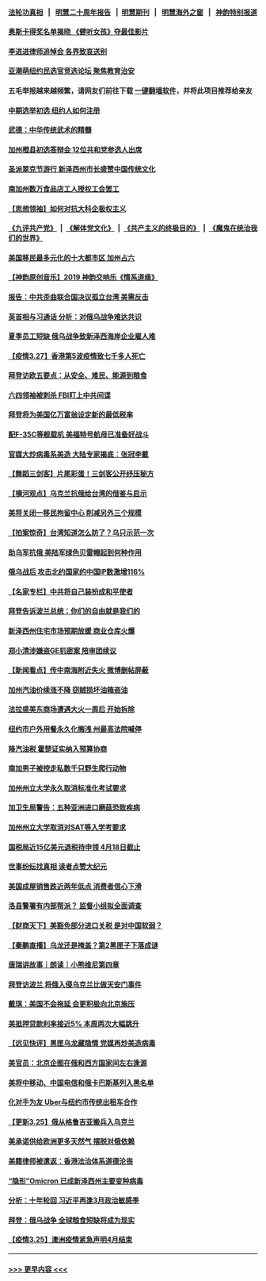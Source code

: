 #### [法轮功真相](https://github.com/gfw-breaker/truth/blob/master/README.md?t=0) &nbsp;&nbsp;|&nbsp;&nbsp; [明慧二十周年报告](https://github.com/gfw-breaker/mh-reports/blob/master/README.md?t=0) &nbsp;&nbsp;|&nbsp;&nbsp;[明慧期刊](https://github.com/gfw-breaker/mh-qikan) &nbsp;&nbsp;|&nbsp;&nbsp; [明慧海外之窗](https://github.com/gfw-breaker/mh-news/blob/master/README.md?t=0) &nbsp;&nbsp;|&nbsp;&nbsp; [神韵特别报道](https://github.com/gfw-breaker/mh-news/blob/master/shenyun.md?t=0)
#### [奥斯卡得奖名单揭晓 《健听女孩》夺最佳影片](../pages/nsc412/n13677091.md?t=03281654) 
#### [李进进律师追悼会 各界致哀送别](../pages/nsc412/n13677613.md?t=03281654) 
#### [亚潮萌纽约民选官竞选论坛 聚焦教育治安](../pages/nsc412/n13677537.md?t=03281654) 
#### 五毛举报越来越频繁，请网友们前往下载 [一键翻墙软件](https://github.com/gfw-breaker/ssr-accounts)，并将此项目推荐给亲友
#### [中期选举初选 纽约人如何注册](../pages/nsc412/n13677461.md?t=03281654) 
#### [武德：中华传统武术的精髓](../pages/nsc412/n13641881.md?t=03281654) 
#### [加州橙县初选答辩会 12位共和党参选人出席](../pages/nsc412/n13677190.md?t=03281654) 
#### [圣派翠克节游行 新泽西州市长盛赞中国传统文化](../pages/nsc412/n13677133.md?t=03281654) 
#### [南加州数万食品店工人授权工会罢工](../pages/nsc412/n13677112.md?t=03281654) 
#### [【思想领袖】如何对抗大科企极权主义](../pages/nsc412/n13634492.md?t=03281654) 
#### [《九评共产党》](https://github.com/begood0513/9ping.md/blob/master/README.md) &nbsp;|&nbsp; [《解体党文化》](../../../../jtdwh.md/blob/master/README.md)  &nbsp;|&nbsp; [《共产主义的终极目的》](../../../../gczydzjmd.md/blob/master/README.md) &nbsp;|&nbsp; [《魔鬼在统治我们的世界》](../../../../mgztzwmdsj.md/blob/master/README.md) 
#### [美国移民最多元化的十大都市区 加州占六](../pages/nsc412/n13629776.md?t=03281654) 
#### [【神韵原创音乐】2019 神韵交响乐《情系道缘》](../pages/nsc412/n13676864.md?t=03281654) 
#### [报告：中共歪曲联合国决议孤立台湾 美需反击](../pages/nsc412/n13675763.md?t=03281654) 
#### [英首相与习通话 分析：对俄乌战争难达共识](../pages/nsc412/n13676259.md?t=03281654) 
#### [夏季员工短缺 俄乌战争致新泽西海岸企业雇人难](../pages/nsc412/n13670980.md?t=03281654) 
#### [【疫情3.27】香港第5波疫情致七千多人死亡](../pages/nsc412/n13675192.md?t=03281654) 
#### [拜登访欧五要点：从安全、难民、能源到粮食](../pages/nsc412/n13676260.md?t=03281654) 
#### [六四领袖被刺杀 FBI盯上中共间谍](../pages/nsc412/n13674635.md?t=03281654) 
#### [拜登将为美国亿万富翁设定新的最低税率](../pages/nsc412/n13675372.md?t=03281654) 
#### [配F-35C等舰载机 美福特号航母已准备好战斗](../pages/nsc412/n13669168.md?t=03281654) 
#### [官媒大炒病毒系美造 大陆专家揭底：张冠李戴](../pages/nsc412/n13675403.md?t=03281654) 
#### [【舞蹈三剑客】片尾彩蛋！三剑客公开纾压秘方](../pages/nsc412/n13675431.md?t=03281654) 
#### [【横河观点】乌克兰抗俄给台湾的借鉴与启示](../pages/nsc412/n13675351.md?t=03281654) 
#### [美将关闭一移民拘留中心 削减另外三个规模](../pages/nsc412/n13675292.md?t=03281654) 
#### [【拍案惊奇】台湾知道怎么防了？乌只示范一次](../pages/nsc412/n13674505.md?t=03281654) 
#### [助乌军抗俄 美陆军绿色贝雷帽起到何种作用](../pages/nsc412/n13675173.md?t=03281654) 
#### [俄乌战后 攻击北约国家的中国IP数激增116%](../pages/nsc412/n13675164.md?t=03281654) 
#### [【名家专栏】中共将自己装扮成和平使者](../pages/nsc412/n13674703.md?t=03281654) 
#### [拜登告诉波兰总统：你们的自由就是我们的](../pages/nsc412/n13674872.md?t=03281654) 
#### [新泽西州住宅市场预期放缓 商业仓库火爆](../pages/nsc412/n13671025.md?t=03281654) 
#### [郑小清涉嫌盗GE机密案 陪审团续议](../pages/nsc412/n13673763.md?t=03281654) 
#### [【新闻看点】传中南海附近失火 微博删帖屏蔽](../pages/nsc412/n13673406.md?t=03281654) 
#### [加州汽油价续涨不降 窃贼损坏油箱盗油](../pages/nsc412/n13673861.md?t=03281654) 
#### [法拉盛美东商场遭遇大火一周后  开始拆除](../pages/nsc412/n13673769.md?t=03281654) 
#### [纽约市户外用餐永久化搁浅 州最高法院喊停](../pages/nsc412/n13673813.md?t=03281654) 
#### [降汽油税 霍楚证实纳入预算协商](../pages/nsc412/n13673766.md?t=03281654) 
#### [南加男子被控走私数千只野生爬行动物](../pages/nsc412/n13673762.md?t=03281654) 
#### [加州州立大学永久取消标准化考试要求](../pages/nsc412/n13673739.md?t=03281654) 
#### [加卫生局警告：五种亚洲进口磨菇恐致疾病](../pages/nsc412/n13673691.md?t=03281654) 
#### [加州州立大学取消对SAT等入学考要求](../pages/nsc412/n13672977.md?t=03281654) 
#### [国税局近15亿美元退税待申领 4月18日截止](../pages/nsc412/n13673678.md?t=03281654) 
#### [世事纷纭找真相 读者点赞大纪元](../pages/nsc412/n13673494.md?t=03281654) 
#### [美国成屋销售跌近两年低点 消费者信心下滑](../pages/nsc412/n13673520.md?t=03281654) 
#### [洛县警署有内部帮派？ 监督小组拟全面调查](../pages/nsc412/n13673637.md?t=03281654) 
#### [【财商天下】美豁免部分进口关税 是对中国软弱？](../pages/nsc412/n13673298.md?t=03281654) 
#### [【秦鹏直播】乌龙还是掩盖？第2黑匣子下落成谜](../pages/nsc412/n13673423.md?t=03281654) 
#### [唐瑞讲故事｜朗读｜小熊维尼第四章](../pages/nsc412/n13673475.md?t=03281654) 
#### [拜登访波兰 将俄入侵乌克兰比做天安门事件](../pages/nsc412/n13673419.md?t=03281654) 
#### [戴琪：美国不会拖延 会更积极向北京施压](../pages/nsc412/n13673428.md?t=03281654) 
#### [美抵押贷款利率接近5% 本周两次大幅跳升](../pages/nsc412/n13673314.md?t=03281654) 
#### [【远见快评】黑匣乌龙藏隐情 党媒再炒美造病毒](../pages/nsc412/n13673332.md?t=03281654) 
#### [美官员：北京企图在俄和西方国家间左右逢源](../pages/nsc412/n13673347.md?t=03281654) 
#### [美将中移动、中国电信和俄卡巴斯基列入黑名单](../pages/nsc412/n13673306.md?t=03281654) 
#### [化对手为友 Uber与纽约市传统出租车合作](../pages/nsc412/n13671649.md?t=03281654) 
#### [【更新3.25】俄从格鲁吉亚搬兵入乌克兰](../pages/nsc412/n13672763.md?t=03281654) 
#### [美承诺供给欧洲更多天然气 摆脱对俄依赖](../pages/nsc412/n13673238.md?t=03281654) 
#### [美籍律师被遣返：香港法治体系道德沦丧](../pages/nsc412/n13673175.md?t=03281654) 
#### [“隐形”Omicron 已成新泽西州主要变种病毒](../pages/nsc412/n13670996.md?t=03281654) 
#### [分析：十年轮回 习近平再逢3月政治敏感季](../pages/nsc412/n13671668.md?t=03281654) 
#### [拜登：俄乌战争 全球粮食短缺将成为现实](../pages/nsc412/n13672767.md?t=03281654) 
#### [【疫情3.25】澳洲疫情紧急声明4月结束](../pages/nsc412/n13671990.md?t=03281654) 

----
#### [ >>> 更早内容 <<< ](../indexes/nsc412-earlier.md)
